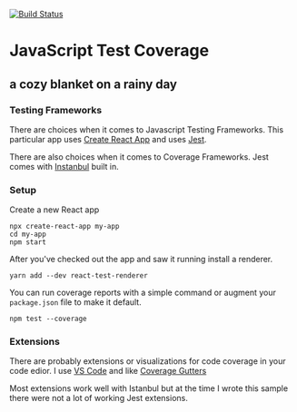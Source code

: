  [![Build Status](https://travis-ci.org/trendoid/JavaScriptTestCoverage.svg?branch=master)](https://travis-ci.org/trendoid/JavaScriptTestCoverage)
 
# JavaScript Test Coverage 
## a cozy blanket on a rainy day

### Testing Frameworks

There are choices when it comes to Javascript Testing Frameworks.  This particular app uses [Create React App](https://github.com/facebook/create-react-app) and uses [Jest](https://jestjs.io).

There are also choices when it comes to Coverage Frameworks.  Jest comes with [Instanbul](https://istanbul.js.org) built in.    

### Setup

Create a new React app

```
npx create-react-app my-app
cd my-app
npm start
```
After you've checked out the app and saw it running install a renderer.

```
yarn add --dev react-test-renderer
```
You can run coverage reports with a simple command or augment your `package.json` file to make it default.

```
npm test --coverage
```


### Extensions

There are probably extensions or visualizations for code coverage in your code edior. I use [VS Code](https://code.visualstudio.com) and like [Coverage Gutters](https://marketplace.visualstudio.com/items?itemName=ryanluker.vscode-coverage-gutters)

Most extensions work well with Istanbul but at the time I wrote this sample there were not a lot of working Jest extensions.
